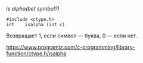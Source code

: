 _is alpha(bet symbol?)_

	#include <ctype.h>
	int    isalpha (int c)

Возвращает 1, если символ — буква, 0 — если нет.

https://www.programiz.com/c-programming/library-function/ctype.h/isalpha
